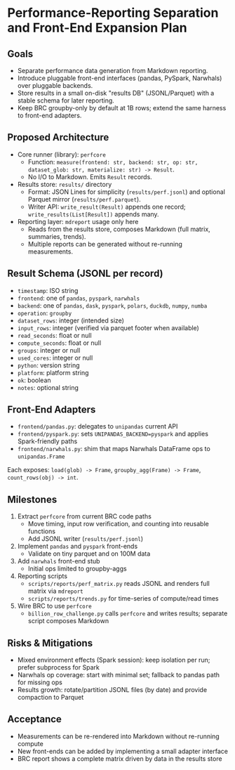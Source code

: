 # Performance-Reporting Separation and Front-End Expansion Plan

## Goals
- Separate performance data generation from Markdown reporting.
- Introduce pluggable front-end interfaces (pandas, PySpark, Narwhals) over pluggable backends.
- Store results in a small on-disk "results DB" (JSONL/Parquet) with a stable schema for later reporting.
- Keep BRC groupby-only by default at 1B rows; extend the same harness to front-end adapters.

## Proposed Architecture
- Core runner (library): `perfcore`
  - Function: `measure(frontend: str, backend: str, op: str, dataset_glob: str, materialize: str) -> Result`.
  - No I/O to Markdown. Emits `Result` records.
- Results store: `results/` directory
  - Format: JSON Lines for simplicity (`results/perf.jsonl`) and optional Parquet mirror (`results/perf.parquet`).
  - Writer API: `write_result(Result)` appends one record; `write_results(List[Result])` appends many.
- Reporting layer: `mdreport` usage only here
  - Reads from the results store, composes Markdown (full matrix, summaries, trends).
  - Multiple reports can be generated without re-running measurements.

## Result Schema (JSONL per record)
- `timestamp`: ISO string
- `frontend`: one of `pandas`, `pyspark`, `narwhals`
- `backend`: one of `pandas`, `dask`, `pyspark`, `polars`, `duckdb`, `numpy`, `numba`
- `operation`: `groupby`
- `dataset_rows`: integer (intended size)
- `input_rows`: integer (verified via parquet footer when available)
- `read_seconds`: float or null
- `compute_seconds`: float or null
- `groups`: integer or null
- `used_cores`: integer or null
- `python`: version string
- `platform`: platform string
- `ok`: boolean
- `notes`: optional string

## Front-End Adapters
- `frontend/pandas.py`: delegates to `unipandas` current API
- `frontend/pyspark.py`: sets `UNIPANDAS_BACKEND=pyspark` and applies Spark-friendly paths
- `frontend/narwhals.py`: shim that maps Narwhals DataFrame ops to `unipandas.Frame`

Each exposes: `load(glob) -> Frame`, `groupby_agg(Frame) -> Frame`, `count_rows(obj) -> int`.

## Milestones
1) Extract `perfcore` from current BRC code paths
   - Move timing, input row verification, and counting into reusable functions
   - Add JSONL writer (`results/perf.jsonl`)
2) Implement `pandas` and `pyspark` front-ends
   - Validate on tiny parquet and on 100M data
3) Add `narwhals` front-end stub
   - Initial ops limited to groupby-aggs
4) Reporting scripts
   - `scripts/reports/perf_matrix.py` reads JSONL and renders full matrix via `mdreport`
   - `scripts/reports/trends.py` for time-series of compute/read times
5) Wire BRC to use `perfcore`
   - `billion_row_challenge.py` calls `perfcore` and writes results; separate script composes Markdown

## Risks & Mitigations
- Mixed environment effects (Spark session): keep isolation per run; prefer subprocess for Spark
- Narwhals op coverage: start with minimal set; fallback to pandas path for missing ops
- Results growth: rotate/partition JSONL files (by date) and provide compaction to Parquet

## Acceptance
- Measurements can be re-rendered into Markdown without re-running compute
- New front-ends can be added by implementing a small adapter interface
- BRC report shows a complete matrix driven by data in the results store

